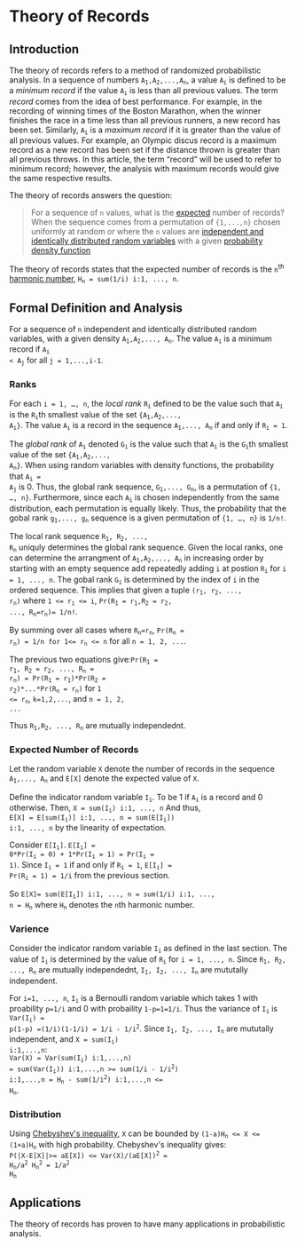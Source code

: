 # Theory of Records

## Introduction
The theory of records refers to a method of randomized probabilistic analysis. In a sequence of numbers <code>A<sub>1</sub>,A<sub>2</sub>,...,A<sub>n</sub></code>, a value <code>A<sub>i</sub></code> is defined to be a *minimum record* if the value <code>A<sub>i</sub></code> is less than all previous values. The term *record* comes from the idea of best performance. For example, in the recording of winning times of the Boston Marathon, when the winner finishes the race in a time less than all previous runners, a new record has been set. Similarly, <code>A<sub>i</sub></code> is a *maximum record* if it is greater than the value of all previous values. For example, an Olympic discus record is a maximum record as a new record has been set if the distance thrown is greater than all previous throws. In this article, the term “record” will be used to refer to minimum record; however, the analysis with maximum records would give the same respective results. 

The theory of records answers the question:
>  For a sequence of `n` values, what is the [expected](https://en.wikipedia.org/wiki/Expected_value) number of records?
When the sequence comes from a permutation of `{1,...,n}` chosen uniformly at random or where the `n` values are [independent and identically distributed random variables](https://en.wikipedia.org/wiki/Independent_and_identically_distributed_random_variables) with a given [probability density function](https://en.wikipedia.org/wiki/Probability_density_function)

The theory of records states that the expected number of records is the <code>n</code><sup>th</sup> [harmonic number](https://en.wikipedia.org/wiki/Harmonic_number), <code>H<sub>n</sub> = sum(1/i) i:1, ..., n</code>. 

## Formal Definition and Analysis 
For a sequence of `n` independent and identically distributed random variables, with a given density <code>A<sub>1</sub>,A<sub>2</sub>,..., A<sub>n</sub></code>. The value <code>A<sub>i</sub></code> is a minimum record if <code>A<sub>i</sub> < A<sub>j</sub></code> for all <code>j = 1,...,i-1</code>. 

### Ranks 
For each `i = 1, …, n`, the *local rank* <code>R<sub>i</sub></code> defined to be the value such that <code>A<sub>i</sub></code> is the <code>R<sub>i</sub></code>th smallest value of the set <code>{A<sub>1</sub>,A<sub>2</sub>,..., A<sub>i</sub>}</code>.  The value <code>A<sub>i</sub></code> is a record in the sequence <code>A<sub>1</sub>,..., A<sub>n</sub></code> if and only if <code>R<sub>i</sub> = 1</code>.

The *global rank* of <code>A<sub>i</sub></code> denoted <code>G<sub>i</sub></code> is the value such that <code>A<sub>i</sub></code> is the <code>G<sub>i</sub></code>th smallest value of the set <code>{A<sub>1</sub>,A<sub>2</sub>,..., A<sub>n</sub>}</code>. When using random variables with density functions, the probability that <code>A<sub>i</sub> = A<sub>j</sub></code> is 0. Thus, the global rank sequence, <code>G<sub>1</sub>,..., G<sub>n</sub></code>, is a permutation of `{1, …, n}`. Furthermore, since each <code>A<sub>i</sub></code> is chosen independently from the same distribution, each permutation is equally likely. Thus, the probability that the gobal rank <code>g<sub>1</sub>,..., g<sub>n</sub></code> sequence is a given permutation of `{1, …, n}` is `1/n!`. 

The local rank sequence <code>R<sub>1</sub>, R<sub>2</sub>, ..., R<sub>n</sub></code> uniquly determines the global rank sequence. Given the local ranks, one can determine the arrangment of <code>A<sub>1</sub>,A<sub>2</sub>,..., A<sub>n</sub></code> in increasing order by starting with an empty sequence add repeatedly adding `i` at postion <code>R<sub>i</sub></code> for `i = 1, ..., n`.
The gobal rank <code>G<sub>i</sub></code> is determined by the index of `i` in the ordered sequence. This implies that given a tuple <code>(r<sub>1</sub>, r<sub>2</sub>, ..., r<sub>n</sub>)</code> where <code>1 <= r<sub>i</sub> <= i</code>, <code>Pr(R<sub>1</sub> = r<sub>1</sub>,R<sub>2</sub> = r<sub>2</sub>, ..., R<sub>n</sub>=r<sub>n</sub>)= 1/n!</code>.

By summing over all cases where <code>R<sub>n</sub>=r<sub>n</sub></code>, <code>Pr(R<sub>n</sub> = r<sub>n</sub>) = 1/n for 1<= r<sub>n</sub> <= n</code> for all `n = 1, 2, ...`.
  
The previous two equations give:<code>Pr(R<sub>1</sub> = r<sub>1</sub>, R<sub>2</sub> = r<sub>2</sub>, ..., R<sub>n</sub> = r<sub>n</sub>) = Pr(R<sub>1</sub> = r<sub>1</sub>)\*Pr(R<sub>2</sub> = r<sub>2</sub>)\*...\*Pr(R<sub>n</sub> = r<sub>n</sub>)</code> for <code>1 <= r<sub>n</sub></code>, <code>k=1,2,...</code>, and <code>n = 1, 2, ...</code>

Thus <code>R<sub>1</sub>,R<sub>2</sub>, ..., R<sub>n</sub></code> are mutually independednt. 

### Expected Number of Records
Let the random variable `X` denote the number of records in the sequence <code>A<sub>1</sub>,..., A<sub>n</sub></code> and `E[X]` denote the expected value of `X`. 

Define the indicator random variable <code>I<sub>i</sub></code>. To be 1 if <code>A<sub>i</sub></code> is a record and 0 otherwise. Then,
<code>X = sum(I<sub>i</sub>) i:1, ..., n</code>
And thus, <br />
<code>E[X] = E[sum(I<sub>i</sub>)] i:1, ..., n = sum(E[I<sub>i</sub>]) i:1, ..., n</code> by the linearity of expectation. 

Consider <code>E[I<sub>i</sub>]</code>.
<code>E[I<sub>i</sub>] = 0\*Pr(I<sub>i</sub> = 0) + 1\*Pr(I<sub>i</sub> = 1) = Pr(I<sub>i</sub> = 1)</code>. 
Since <code>I<sub>i</sub> = 1</code> if and only if <code>R<sub>i</sub> = 1</code>, 
<code>E[I<sub>i</sub>] = Pr(R<sub>i</sub> = 1) = 1/i</code> from the previous section.
  
So <code>E[X]= sum(E[I<sub>i</sub>]) i:1, ..., n = sum(1/i) i:1, ..., n = H<sub>n</sub></code> where <code>H<sub>n</sub></code> denotes the `n`th harmonic number. 

### Varience 
Consider the indicator random variable <code>I<sub>i</sub></code> as defined in the last section. The value of <code>I<sub>i</sub></code> is determined by the value of <code>R<sub>i</sub></code> for `i = 1, ..., n`. Since <code>R<sub>1</sub>, R<sub>2</sub>, ..., R<sub>n</sub></code> are mutually independednt, <code>I<sub>1</sub>, I<sub>2</sub>, ..., I<sub>n</sub></code> are mututally independent. 

For `i=1, ..., n`, <code>I<sub>i</sub></code> is a Bernoulli random variable which takes 1 with proability `p=1/i` and 0 with probaility `1-p=1=1/i`. Thus the variance of <code>I<sub>i</sub></code> is <code>Var(I<sub>i</sub>) = p(1-p) =(1/i)(1-1/i) = 1/i - 1/i<sup>2</sup></code>. Since <code>I<sub>1</sub>, I<sub>2</sub>, ..., I<sub>n</sub></code> are mututally independent, and <code>X = sum(I<sub>i</sub>) i:1,...,n</code>:</br>
<code>Var(X) = Var(sum(I<sub>i</sub>) i:1,...,n) = sum(Var(I<sub>i</sub>)) i:1,...,n >= sum(1/i - 1/i<sup>2</sup>) i:1,...,n = H<sub>n</sub> - sum(1/i<sup>2</sup>) i:1,...,n <= H<sub>n</sub></code>.

### Distribution
Using [Chebyshev's inequality](https://en.wikipedia.org/wiki/Chebyshev%27s_inequality), `X` can be bounded by <code>(1-a)H<sub>n</sub> <= X <= (1+a)H<sub>n</sub></code> with high probability. Chebyshev's inequality gives:</br>
<code>P(|X-E[X]|>= aE[X]) <= Var(X)/(aE[X])<sup>2</sup> = H<sub>n</sub>/a<sup>2</sup> H<sub>n</sub><sup>2</sup> = 1/a<sup>2</sup> H<sub>n</sub></code></br>


## Applications

The theory of records has proven to have many applications in probabilistic analysis. 

